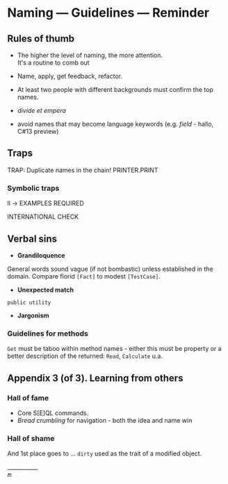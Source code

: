 # Naming &mdash; Guidelines &mdash; Reminder

## Rules of thumb

* The higher the level of naming, the more attention.\
It's a routine to comb out
* Name, apply, get feedback, refactor.
* At least two people with different backgrounds must confirm the top names.
* _divide et empera_

* avoid names that may become language keywords (e.g. _field_ - hallo, C#13 preview)

## Traps

TRAP: Duplicate names in the chain!     PRINTER.PRINT

### Symbolic traps

ll -> EXAMPLES REQUIRED

INTERNATIONAL CHECK


## Verbal sins

- **Grandiloquence** 

General words sound vague (if not bombastic) unless established in the domain. Compare florid `[Fact]` to modest `[TestCase]`. 

- **Unexpected match** 

`public utility`

- **Jargonism**

### Guidelines for methods

`Get` must be taboo within method names - either this must be property or a better description of the returned: `Read`, `Calculate` u.a.

## Appendix 3 (of 3). Learning from others

### Hall of fame

+ Core S[E]QL commands.
+ _Bread crumbling_ for navigation - both the idea and name win

### Hall of shame

And 1st place goes to ... `dirty` used as the trait of a modified object.

\___________\
🔚
